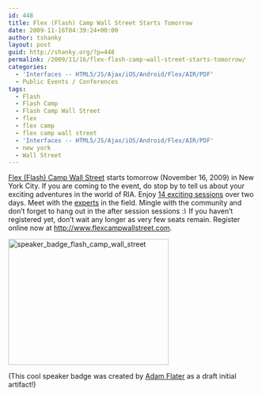 ```yaml
---
id: 448
title: Flex (Flash) Camp Wall Street Starts Tomorrow
date: 2009-11-16T04:39:24+00:00
author: tshanky
layout: post
guid: http://shanky.org/?p=448
permalink: /2009/11/16/flex-flash-camp-wall-street-starts-tomorrow/
categories:
  - 'Interfaces -- HTML5/JS/Ajax/iOS/Android/Flex/AIR/PDF'
  - Public Events / Conferences
tags:
  - Flash
  - Flash Camp
  - Flash Camp Wall Street
  - flex
  - flex camp
  - flex camp wall street
  - 'Interfaces -- HTML5/JS/Ajax/iOS/Android/Flex/AIR/PDF'
  - new york
  - Wall Street
---
```

<a title="Flex (Flash) Camp Wall Street" href="http://www.flexcampwallstreet.com" target="_blank">Flex (Flash) Camp Wall Street</a> starts tomorrow (November 16, 2009) in New York City. If you are coming to the event, do stop by to tell us about your exciting adventures in the world of RIA. Enjoy <a title="Flex (Flash) Camp Wall Street : Sessions" href="http://flexcampwallstreet.com/sessions.html" target="_blank">14 exciting sessions</a> over two days. Meet with the <a title="Flex (Flash) Camp Wall Street: Speakers" href="http://flexcampwallstreet.com/speakers.html" target="_blank">experts</a> in the field. Mingle with the community and don&#8217;t forget to hang out in the after session sessions  <img src="http://shanky.org/wp-includes/images/smilies/simple-smile.png" alt=":)" class="wp-smiley" style="height: 1em; max-height: 1em;" />If you haven&#8217;t registered yet, don&#8217;t wait any longer as very few seats remain. Register online now at <a title="Flex (Flash) Camp Wall Street" href="http://flexcampwallstreet.com/" target="_blank">http://www.flexcampwallstreet.com</a>.

[<img class="alignnone size-full wp-image-449" title="speaker_badge_flash_camp_wall_street" src="http://shanky.org/wp-content/uploads/2009/11/speaker_badge_flash_camp_wall_street.png" alt="speaker_badge_flash_camp_wall_street" width="324" height="255" srcset="http://shanky.org/wp-content/uploads/2009/11/speaker_badge_flash_camp_wall_street-300x236.png 300w, http://shanky.org/wp-content/uploads/2009/11/speaker_badge_flash_camp_wall_street.png 324w" sizes="(max-width: 324px) 100vw, 324px" />](http://www.flexcampwallstreet.com)

(This cool speaker badge was created by <a title="Adam Flater" href="http://adamflater.blogspot.com/" target="_blank">Adam Flater</a> as a draft initial artifact!)